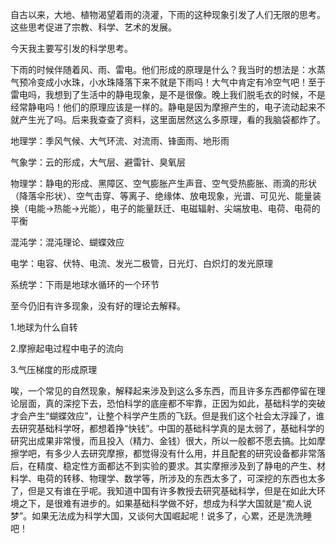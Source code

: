 自古以来，大地、植物渴望着雨的浇灌，下雨的这种现象引发了人们无限的思考。这些思考促进了宗教、科学、艺术的发展。

今天我主要写引发的科学思考。

下雨的时候伴随着风、雨、雷电。他们形成的原理是什么？我当时的想法是：水蒸气预冷变成小水珠，小水珠降落下来不就是下雨吗！大气中肯定有冷空气吧！至于雷电吗，我想到了生活中的静电现象，是不是很像。晚上我们脱毛衣的时候，不是经常静电吗！他们的原理应该是一样的。静电是因为摩擦产生的，电子流动起来不就产生光了吗。后来我查查了资料，这里面居然这么多原理，看的我脑袋都炸了。

地理学：季风气候、大气环流、对流雨、锋面雨、地形雨

气象学：云的形成，大气层、避雷针、臭氧层

物理学：静电的形成、黑障区、空气膨胀产生声音、空气受热膨胀、雨滴的形状（降落伞形状）、空气击穿、等离子、绝缘体、放电现象，光谱、可见光、能量装换（电能->热能->光能），电子的能量跃迁、电磁辐射、尖端放电、电荷、电荷的平衡

混沌学：混沌理论、蝴蝶效应

电学：电容、伏特、电流、发光二极管，日光灯、白炽灯的发光原理

系统学：下雨是地球水循环的一个环节

至今仍旧有许多现象，没有好的理论去解释。

1.地球为什么自转

2.摩擦起电过程中电子的流向

3.气压梯度的形成原理

唉，一个常见的自然现象，解释起来涉及到这么多东西，而且许多东西都停留在理论层面，真的深挖下去，恐怕科学的底座都不牢靠，正因为如此，基础科学的突破才会产生“蝴蝶效应”，让整个科学产生质的飞跃。但是我们这个社会太浮躁了，谁去研究基础科学呀，都想着挣“快钱”。中国的基础科学真的是太弱了，基础科学的研究出成果非常慢，而且投入（精力、金钱）很大，所以一般都不愿去搞。比如摩擦学吧，有多少人去研究摩擦，都觉得没有什么用，并且配套的研究设备都非常落后，在精度、稳定性方面都达不到实验的要求。其实摩擦涉及到了静电的产生、材料学、电荷的转移、物理学、数学等，所涉及的东西太多了，可深挖的东西也太多了，但是又有谁在乎呢。我知道中国有许多教授去研究基础科学，但是在如此大环境之下，是很难有进步的。如果基础科学做不好，想成为科学大国就是“痴人说梦”。如果无法成为科学大国，又谈何大国崛起呢！说多了，心累，还是洗洗睡吧！